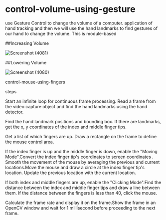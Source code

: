 # control-volume-using-gesture
use Gesture Control to change the volume of a computer. application of hand tracking and then we will use the hand landmarks to find gestures of our hand to change the volume. This is module-based 


##Increasing Volume

![Screenshot (4081)](https://user-images.githubusercontent.com/114779060/235749450-8a83403b-0277-4505-a8ab-1e71af591bb4.png)


##Lowering Volume

![Screenshot (4080)](https://user-images.githubusercontent.com/114779060/235749480-c7c8de06-3d8b-47f3-878b-e0d4dc2d5c70.png)


control-mouse-using-fingers

steps

Start an infinite loop for continuous frame processing. Read a frame from the video capture object and find the hand landmarks using the hand detector.

Find the hand landmark positions and bounding box. If there are landmarks, get the x, y coordinates of the index and middle finger tips.

Get a list of which fingers are up. Draw a rectangle on the frame to define the mouse control area.

If the index finger is up and the middle finger is down, enable the "Moving Mode".Convert the index finger tip's coordinates to screen coordinates
.
Smooth the movement of the mouse by averaging the previous and current locations.Move the mouse and draw a circle at the index finger tip's location.
Update the previous location with the current location.

If both index and middle fingers are up, enable the "Clicking Mode".Find the distance between the index and middle finger tips and draw a line between them.
If the distance between the fingers is less than 40, click the mouse.

Calculate the frame rate and display it on the frame.Show the frame in an OpenCV window and wait for 1 millisecond before proceeding to the next frame.
